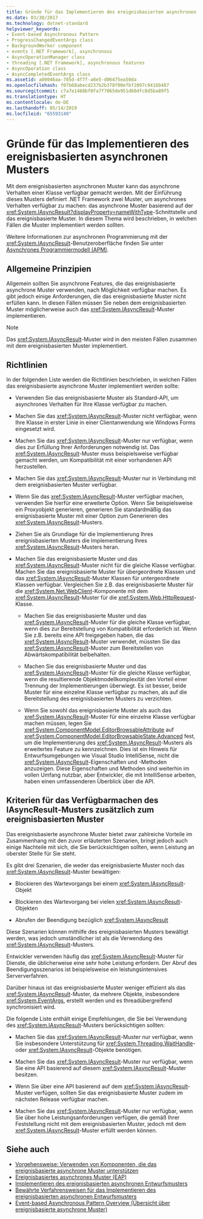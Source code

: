 ```yaml
---
title: Gründe für das Implementieren des ereignisbasierten asynchronen Musters
ms.date: 03/30/2017
ms.technology: dotnet-standard
helpviewer_keywords:
- Event-based Asynchronous Pattern
- ProgressChangedEventArgs class
- BackgroundWorker component
- events [.NET Framework], asynchronous
- AsyncOperationManager class
- threading [.NET Framework], asynchronous features
- AsyncOperation class
- AsyncCompletedEventArgs class
ms.assetid: a00046aa-785d-4f7f-a8e5-d06475ea50da
ms.openlocfilehash: f07b68abecd237b2b378f00efbf2097c9416b487
ms.sourcegitcommit: c7a7e1468bf0fa7f7065de951d60dfc8d5ba89f5
ms.translationtype: HT
ms.contentlocale: de-DE
ms.lasthandoff: 05/14/2019
ms.locfileid: "65593140"
---
```

# <a name="deciding-when-to-implement-the-event-based-asynchronous-pattern"></a>Gründe für das Implementieren des ereignisbasierten asynchronen Musters
Mit dem ereignisbasierten asynchronen Muster kann das asynchrone Verhalten einer Klasse verfügbar gemacht werden. Mit der Einführung dieses Musters definiert .NET Framework zwei Muster, um asynchrones Verhalten verfügbar zu machen: das asynchrone Muster basierend auf der <xref:System.IAsyncResult?displayProperty=nameWithType>-Schnittstelle und das ereignisbasierte Muster. In diesem Thema wird beschrieben, in welchen Fällen die Muster implementiert werden sollten.  
  
 Weitere Informationen zur asynchronen Programmierung mit der <xref:System.IAsyncResult>-Benutzeroberfläche finden Sie unter [Asynchrones Programmiermodell (APM)](../../../docs/standard/asynchronous-programming-patterns/asynchronous-programming-model-apm.md).  
  
## <a name="general-principles"></a>Allgemeine Prinzipien  
 Allgemein sollten Sie asynchrone Features, die das ereignisbasierte asynchrone Muster verwenden, nach Möglichkeit verfügbar machen. Es gibt jedoch einige Anforderungen, die das ereignisbasierte Muster nicht erfüllen kann. In diesen Fällen müssen Sie neben dem ereignisbasierten Muster möglicherweise auch das <xref:System.IAsyncResult>-Muster implementieren.  
  
> [!NOTE]
>  Das <xref:System.IAsyncResult>-Muster wird in den meisten Fällen zusammen mit dem ereignisbasierten Muster implementiert.  
  
## <a name="guidelines"></a>Richtlinien  
 In der folgenden Liste werden die Richtlinien beschrieben, in welchen Fällen das ereignisbasierte asynchrone Muster implementiert werden sollte:  
  
- Verwenden Sie das ereignisbasierte Muster als Standard-API, um asynchrones Verhalten für Ihre Klasse verfügbar zu machen.  
  
- Machen Sie das <xref:System.IAsyncResult>-Muster nicht verfügbar, wenn Ihre Klasse in erster Linie in einer Clientanwendung wie Windows Forms eingesetzt wird.  
  
- Machen Sie das <xref:System.IAsyncResult>-Muster nur verfügbar, wenn dies zur Erfüllung Ihrer Anforderungen notwendig ist. Das <xref:System.IAsyncResult>-Muster muss beispielsweise verfügbar gemacht werden, um Kompatibilität mit einer vorhandenen API herzustellen.  
  
- Machen Sie das <xref:System.IAsyncResult>-Muster nur in Verbindung mit dem ereignisbasierten Muster verfügbar.  
  
- Wenn Sie das <xref:System.IAsyncResult>-Muster verfügbar machen, verwenden Sie hierfür eine erweiterte Option. Wenn Sie beispielsweise ein Proxyobjekt generieren, generieren Sie standardmäßig das ereignisbasierte Muster mit einer Option zum Generieren des <xref:System.IAsyncResult>-Musters.  
  
- Ziehen Sie als Grundlage für die Implementierung Ihres ereignisbasierten Musters die Implementierung Ihres <xref:System.IAsyncResult>-Musters heran.  
  
- Machen Sie das ereignisbasierte Muster und das <xref:System.IAsyncResult>-Muster nicht für die gleiche Klasse verfügbar. Machen Sie das ereignisbasierte Muster für übergeordnete Klassen und das <xref:System.IAsyncResult>-Muster Klassen für untergeordnete Klassen verfügbar. Vergleichen Sie z.B. das ereignisbasierte Muster für die <xref:System.Net.WebClient>-Komponente mit dem <xref:System.IAsyncResult>-Muster für die <xref:System.Web.HttpRequest>-Klasse.  
  
    - Machen Sie das ereignisbasierte Muster und das <xref:System.IAsyncResult>-Muster für die gleiche Klasse verfügbar, wenn dies zur Bereitstellung von Kompatibilität erforderlich ist. Wenn Sie z.B. bereits eine API freigegeben haben, die das <xref:System.IAsyncResult>-Muster verwendet, müssten Sie das <xref:System.IAsyncResult>-Muster zum Bereitstellen von Abwärtskompatibilität beibehalten.  
  
    - Machen Sie das ereignisbasierte Muster und das <xref:System.IAsyncResult>-Muster für die gleiche Klasse verfügbar, wenn die resultierende Objektmodellkomplexität den Vorteil einer Trennung der Implementierungen überwiegt. Es ist besser, beide Muster für eine einzelne Klasse verfügbar zu machen, als auf die Bereitstellung des ereignisbasierten Musters zu verzichten.  
  
    - Wenn Sie sowohl das ereignisbasierte Muster als auch das <xref:System.IAsyncResult>-Muster für eine einzelne Klasse verfügbar machen müssen, legen Sie <xref:System.ComponentModel.EditorBrowsableAttribute> auf <xref:System.ComponentModel.EditorBrowsableState.Advanced> fest, um die Implementierung des <xref:System.IAsyncResult>-Musters als erweitertes Feature zu kennzeichnen. Dies ist ein Hinweis für Entwurfsumgebungen wie Visual Studio IntelliSense, nicht die <xref:System.IAsyncResult>-Eigenschaften und -Methoden anzuzeigen. Diese Eigenschaften und Methoden sind weiterhin im vollen Umfang nutzbar, aber Entwickler, die mit IntelliSense arbeiten, haben einen umfassenderen Überblick über die API.  
  
## <a name="criteria-for-exposing-the-iasyncresult-pattern-in-addition-to-the-event-based-pattern"></a>Kriterien für das Verfügbarmachen des IAsyncResult-Musters zusätzlich zum ereignisbasierten Muster  
 Das ereignisbasierte asynchrone Muster bietet zwar zahlreiche Vorteile im Zusammenhang mit den zuvor erläuterten Szenarien, bringt jedoch auch einige Nachteile mit sich, die Sie berücksichtigen sollten, wenn Leistung an oberster Stelle für Sie steht.  
  
 Es gibt drei Szenarien, die weder das ereignisbasierte Muster noch das <xref:System.IAsyncResult>-Muster bewältigen:  
  
- Blockieren des Wartevorgangs bei einem <xref:System.IAsyncResult>-Objekt  
  
- Blockieren des Wartevorgang bei vielen <xref:System.IAsyncResult>-Objekten  
  
- Abrufen der Beendigung bezüglich <xref:System.IAsyncResult>  
  
 Diese Szenarien können mithilfe des ereignisbasierten Musters bewältigt werden, was jedoch umständlicher ist als die Verwendung des <xref:System.IAsyncResult>-Musters.  
  
 Entwickler verwenden häufig das <xref:System.IAsyncResult>-Muster für Dienste, die üblicherweise eine sehr hohe Leistung erfordern. Der Abruf des Beendigungsszenarios ist beispielsweise ein leistungsintensives Serververfahren.  
  
 Darüber hinaus ist das ereignisbasierte Muster weniger effizient als das <xref:System.IAsyncResult>-Muster, da mehrere Objekte, insbesondere <xref:System.EventArgs>, erstellt werden und es threadübergreifend synchronisiert wird.  
  
 Die folgende Liste enthält einige Empfehlungen, die Sie bei Verwendung des <xref:System.IAsyncResult>-Musters berücksichtigen sollten:  
  
- Machen Sie das <xref:System.IAsyncResult>-Muster nur verfügbar, wenn Sie insbesondere Unterstützung für <xref:System.Threading.WaitHandle>- oder <xref:System.IAsyncResult>-Objekte benötigen.  
  
- Machen Sie das <xref:System.IAsyncResult>-Muster nur verfügbar, wenn Sie eine API basierend auf diesem <xref:System.IAsyncResult>-Muster besitzen.  
  
- Wenn Sie über eine API basierend auf dem <xref:System.IAsyncResult>-Muster verfügen, sollten Sie das ereignisbasierte Muster zudem im nächsten Release verfügbar machen.  
  
- Machen Sie das <xref:System.IAsyncResult>-Muster nur verfügbar, wenn Sie über hohe Leistungsanforderungen verfügen, die gemäß Ihrer Feststellung nicht mit dem ereignisbasierten Muster, jedoch mit dem <xref:System.IAsyncResult>-Muster erfüllt werden können.  
  
## <a name="see-also"></a>Siehe auch

- [Vorgehensweise: Verwenden von Komponenten, die das ereignisbasierte asynchrone Muster unterstützen](../../../docs/standard/asynchronous-programming-patterns/component-that-supports-the-event-based-asynchronous-pattern.md)
- [Ereignisbasiertes asynchrones Muster (EAP)](../../../docs/standard/asynchronous-programming-patterns/event-based-asynchronous-pattern-eap.md)
- [Implementieren des ereignisbasierten asynchronen Entwurfsmusters](../../../docs/standard/asynchronous-programming-patterns/implementing-the-event-based-asynchronous-pattern.md)
- [Bewährte Verfahrensweisen für das Implementieren des ereignisbasierten asynchronen Entwurfsmusters](../../../docs/standard/asynchronous-programming-patterns/best-practices-for-implementing-the-event-based-asynchronous-pattern.md)
- [Event-based Asynchronous Pattern Overview (Übersicht über ereignisbasierte asynchrone Muster)](../../../docs/standard/asynchronous-programming-patterns/event-based-asynchronous-pattern-overview.md)
